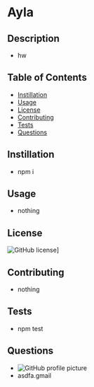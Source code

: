 # Ayla

## Description
- hw 

## Table of Contents
* [Instillation](##Instilation)
* [Usage](##Usage)
* [License](##License)
* [Contributing](##Contributing)
* [Tests](##Tests)
* [Questions](##Questions)


## Instillation 
- npm i

## Usage
- nothing

## License
![GitHub license](https://img.shields.io/badge/License-MIT-blue.svg)]

## Contributing 
- nothing

## Tests
- npm test

## Questions 
- ![GitHub profile picture](me.jpg)
- asdfa.gmail
